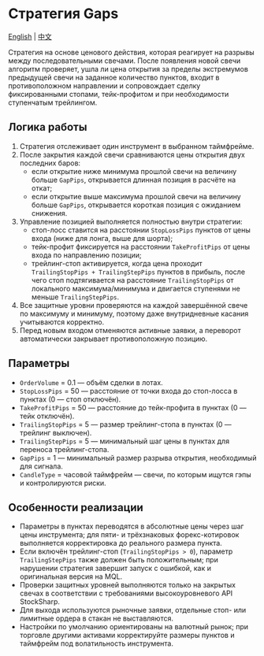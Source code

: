 # Стратегия Gaps
[English](README.md) | [中文](README_cn.md)

Стратегия на основе ценового действия, которая реагирует на разрывы между последовательными свечами. После появления новой
 свечи алгоритм проверяет, ушла ли цена открытия за пределы экстремумов предыдущей свечи на заданное количество пунктов, входит
 в противоположном направлении и сопровождает сделку фиксированными стопами, тейк-профитом и при необходимости ступенчатым
 трейлингом.

## Логика работы

1. Стратегия отслеживает один инструмент в выбранном таймфрейме.
2. После закрытия каждой свечи сравниваются цены открытия двух последних баров:
   - если открытие ниже минимума прошлой свечи на величину больше `GapPips`, открывается длинная позиция в расчёте на откат;
   - если открытие выше максимума прошлой свечи на величину больше `GapPips`, открывается короткая позиция с ожиданием снижения.
3. Управление позицией выполняется полностью внутри стратегии:
   - стоп-лосс ставится на расстоянии `StopLossPips` пунктов от цены входа (ниже для лонга, выше для шорта);
   - тейк-профит фиксируется на расстоянии `TakeProfitPips` от цены входа по направлению позиции;
   - трейлинг-стоп активируется, когда цена проходит `TrailingStopPips + TrailingStepPips` пунктов в прибыль, после чего стоп
     подтягивается на расстояние `TrailingStopPips` от локального максимума/минимума и двигается ступенями не меньше
     `TrailingStepPips`.
4. Все защитные уровни проверяются на каждой завершённой свече по максимуму и минимуму, поэтому даже внутридневные касания
   учитываются корректно.
5. Перед новым входом отменяются активные заявки, а переворот автоматически закрывает противоположную позицию.

## Параметры

- `OrderVolume` = 0.1 — объём сделки в лотах.
- `StopLossPips` = 50 — расстояние от точки входа до стоп-лосса в пунктах (0 — стоп отключён).
- `TakeProfitPips` = 50 — расстояние до тейк-профита в пунктах (0 — тейк отключён).
- `TrailingStopPips` = 5 — размер трейлинг-стопа в пунктах (0 — трейлинг выключен).
- `TrailingStepPips` = 5 — минимальный шаг цены в пунктах для переноса трейлинг-стопа.
- `GapPips` = 1 — минимальный размер разрыва открытия, необходимый для сигнала.
- `CandleType` = часовой таймфрейм — свечи, по которым ищутся гэпы и контролируются риски.

## Особенности реализации

- Параметры в пунктах переводятся в абсолютные цены через шаг цены инструмента; для пяти- и трёхзнаковых форекс-котировок
  выполняется корректировка до реального размера пункта.
- Если включён трейлинг-стоп (`TrailingStopPips > 0`), параметр `TrailingStepPips` также должен быть положительным; при нарушении
  стратегия завершит запуск с ошибкой, как и оригинальная версия на MQL.
- Проверки защитных уровней выполняются только на закрытых свечах в соответствии с требованиями высокоуровневого API StockSharp.
- Для выхода используются рыночные заявки, отдельные стоп- или лимитные ордера в стакан не выставляются.
- Настройки по умолчанию ориентированы на валютный рынок; при торговле другими активами корректируйте размеры пунктов и
  таймфрейм под волатильность инструмента.
